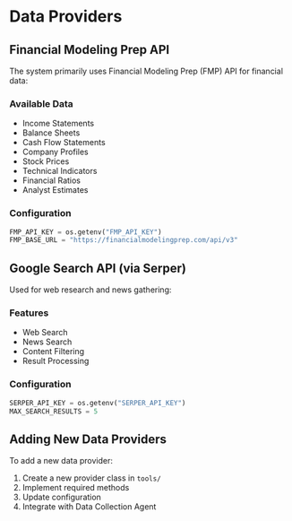 # Data Providers

## Financial Modeling Prep API

The system primarily uses Financial Modeling Prep (FMP) API for financial data:

### Available Data
- Income Statements
- Balance Sheets
- Cash Flow Statements
- Company Profiles
- Stock Prices
- Technical Indicators
- Financial Ratios
- Analyst Estimates

### Configuration

```python
FMP_API_KEY = os.getenv("FMP_API_KEY")
FMP_BASE_URL = "https://financialmodelingprep.com/api/v3"
```

## Google Search API (via Serper)

Used for web research and news gathering:

### Features
- Web Search
- News Search
- Content Filtering
- Result Processing

### Configuration

```python
SERPER_API_KEY = os.getenv("SERPER_API_KEY")
MAX_SEARCH_RESULTS = 5
```

## Adding New Data Providers

To add a new data provider:

1. Create a new provider class in `tools/`
2. Implement required methods
3. Update configuration
4. Integrate with Data Collection Agent
